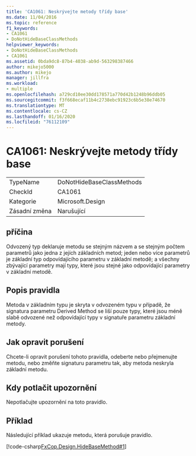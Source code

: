 ```yaml
---
title: 'CA1061: Neskrývejte metody třídy base'
ms.date: 11/04/2016
ms.topic: reference
f1_keywords:
- CA1061
- DoNotHideBaseClassMethods
helpviewer_keywords:
- DoNotHideBaseClassMethods
- CA1061
ms.assetid: 0bda9dc8-87b4-4038-ab9d-563298387466
author: mikejo5000
ms.author: mikejo
manager: jillfra
ms.workload:
- multiple
ms.openlocfilehash: a729cd10ee30dd178571a770d42b1248b96ddb05
ms.sourcegitcommit: f3f668ecaf11b4c2738ebc91923c6b5e38e74670
ms.translationtype: MT
ms.contentlocale: cs-CZ
ms.lasthandoff: 01/16/2020
ms.locfileid: "76112109"
---
```

# <a name="ca1061-do-not-hide-base-class-methods"></a>CA1061: Neskrývejte metody třídy base

|||
|-|-|
|TypeName|DoNotHideBaseClassMethods|
|CheckId|CA1061|
|Kategorie|Microsoft.Design|
|Zásadní změna|Narušující|

## <a name="cause"></a>příčina
Odvozený typ deklaruje metodu se stejným názvem a se stejným počtem parametrů jako jedna z jejích základních metod; jeden nebo více parametrů je základní typ odpovídajícího parametru v základní metodě; a všechny zbývající parametry mají typy, které jsou stejné jako odpovídající parametry v základní metodě.

## <a name="rule-description"></a>Popis pravidla
Metoda v základním typu je skryta v odvozeném typu v případě, že signatura parametru Derived Method se liší pouze typy, které jsou méně slabě odvozené než odpovídající typy v signatuře parametru základní metody.

## <a name="how-to-fix-violations"></a>Jak opravit porušení
Chcete-li opravit porušení tohoto pravidla, odeberte nebo přejmenujte metodu, nebo změňte signaturu parametru tak, aby metoda neskryla základní metodu.

## <a name="when-to-suppress-warnings"></a>Kdy potlačit upozornění
Nepotlačujte upozornění na toto pravidlo.

## <a name="example"></a>Příklad
Následující příklad ukazuje metodu, která porušuje pravidlo.

[!code-csharp[FxCop.Design.HideBaseMethod#1](../code-quality/codesnippet/CSharp/ca1061-do-not-hide-base-class-methods_1.cs)]
